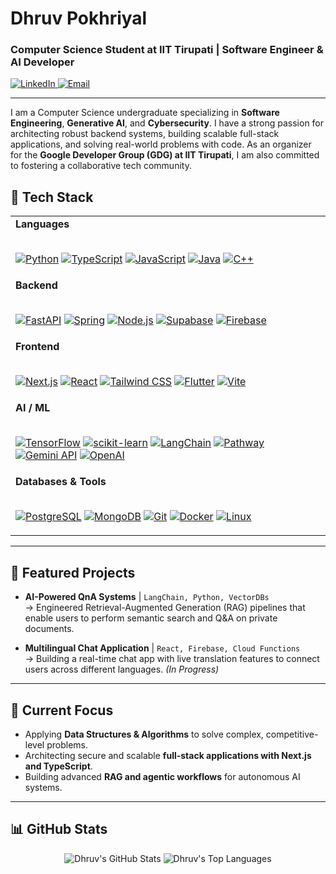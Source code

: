 # Dhruv Pokhriyal

### Computer Science Student at IIT Tirupati | Software Engineer & AI Developer

<p align="left">
  <a href="https://www.linkedin.com/in/dhruvpokhriyal" target="_blank">
    <img src="https://img.shields.io/badge/LinkedIn-0A66C2?style=for-the-badge&logo=linkedin&logoColor=white" alt="LinkedIn"/>
  </a>
  <a href="mailto:dhruvpokhriyaltech@gmail.com">
    <img src="https://img.shields.io/badge/Email-D14836?style=for-the-badge&logo=gmail&logoColor=white" alt="Email"/>
  </a>
</p>

---

I am a Computer Science undergraduate specializing in **Software Engineering**, **Generative AI**, and **Cybersecurity**. I have a strong passion for architecting robust backend systems, building scalable full-stack applications, and solving real-world problems with code. As an organizer for the **Google Developer Group (GDG) at IIT Tirupati**, I am also committed to fostering a collaborative tech community.

## 🔧 Tech Stack

<table>
  <tr>
    <td valign="top" width="100%">
      <strong>Languages</strong><br><br>
      <p align="left">
        <a href="https://www.python.org" target="_blank"><img src="https://img.shields.io/badge/python-3670A0?style=for-the-badge&logo=python&logoColor=ffdd54" alt="Python"/></a>
        <a href="https://www.typescriptlang.org/" target="_blank"><img src="https://img.shields.io/badge/typescript-%233178C6.svg?style=for-the-badge&logo=typescript&logoColor=white" alt="TypeScript"/></a>
        <a href="https://developer.mozilla.org/en-US/docs/Web/JavaScript" target="_blank"><img src="https://img.shields.io/badge/javascript-%23323330.svg?style=for-the-badge&logo=javascript&logoColor=%23F7DF1E" alt="JavaScript"/></a>
        <a href="https://www.java.com" target="_blank"><img src="https://img.shields.io/badge/java-%23ED8B00.svg?style=for-the-badge&logo=java&logoColor=white" alt="Java"/></a>
        <a href="https://isocpp.org/" target="_blank"><img src="https://img.shields.io/badge/c++-%2300599C.svg?style=for-the-badge&logo=c%2B%2B&logoColor=white" alt="C++"/></a>
      </p>
    </td>
  </tr>
  <tr>
    <td valign="top" width="100%">
      <strong>Backend</strong><br><br>
      <p align="left">
        <a href="https://fastapi.tiangolo.com/" target="_blank"><img src="https://img.shields.io/badge/FastAPI-005571?style=for-the-badge&logo=fastapi" alt="FastAPI"/></a>
        <a href="https://spring.io/" target="_blank"><img src="https://img.shields.io/badge/spring-%236DB33F.svg?style=for-the-badge&logo=spring&logoColor=white" alt="Spring"/></a>
        <a href="https://nodejs.org" target="_blank"><img src="https://img.shields.io/badge/node.js-%23339933.svg?style=for-the-badge&logo=node.js&logoColor=white" alt="Node.js"/></a>
        <a href="https://supabase.com/" target="_blank"><img src="https://img.shields.io/badge/Supabase-3ECF8E?style=for-the-badge&logo=supabase&logoColor=white" alt="Supabase"/></a>
        <a href="https://firebase.google.com/" target="_blank"><img src="https://img.shields.io/badge/firebase-%23039BE5.svg?style=for-the-badge&logo=firebase&logoColor=white" alt="Firebase"/></a>
      </p>
    </td>
  </tr>
  <tr>
    <td valign="top" width="100%">
      <strong>Frontend</strong><br><br>
      <p align="left">
        <a href="https://nextjs.org/" target="_blank"><img src="https://img.shields.io/badge/Next.js-000000?style=for-the-badge&logo=nextdotjs&logoColor=white" alt="Next.js"/></a>
        <a href="https://react.dev/" target="_blank"><img src="https://img.shields.io/badge/react-%2320232a.svg?style=for-the-badge&logo=react&logoColor=%2361DAFB" alt="React"/></a>
        <a href="https://tailwindcss.com/" target="_blank"><img src="https://img.shields.io/badge/tailwindcss-%2338B2AC.svg?style=for-the-badge&logo=tailwind-css&logoColor=white" alt="Tailwind CSS"/></a>
        <a href="https://flutter.dev" target="_blank"><img src="https://img.shields.io/badge/flutter-%2302569B.svg?style=for-the-badge&logo=flutter&logoColor=white" alt="Flutter"/></a>
        <a href="https://vitejs.dev/" target="_blank"><img src="https://img.shields.io/badge/vite-%23646CFF.svg?style=for-the-badge&logo=vite&logoColor=white" alt="Vite"/></a>
      </p>
    </td>
  </tr>
    <tr>
    <td valign="top" width="100%">
      <strong>AI / ML</strong><br><br>
      <p align="left">
        <a href="https://www.tensorflow.org" target="_blank"><img src="https://img.shields.io/badge/TensorFlow-%23FF6F00.svg?style=for-the-badge&logo=tensorflow&logoColor=white" alt="TensorFlow"/></a>
        <a href="https://scikit-learn.org/" target="_blank"><img src="https://img.shields.io/badge/scikit--learn-%23F7931E.svg?style=for-the-badge&logo=scikit-learn&logoColor=white" alt="scikit-learn"/></a>
        <a href="https://python.langchain.com/" target="_blank"><img src="https://img.shields.io/badge/LangChain-4495D5?style=for-the-badge" alt="LangChain"/></a>
        <a href="https://pathway.com/" target="_blank"><img src="https://img.shields.io/badge/Pathway-5F55EE?style=for-the-badge" alt="Pathway"/></a>
        <a href="https://ai.google.dev/" target="_blank"><img src="https://img.shields.io/badge/Gemini_API-4285F4?style=for-the-badge&logo=google-gemini&logoColor=white" alt="Gemini API"/></a>
        <a href="https://openai.com/" target="_blank"><img src="https://img.shields.io/badge/OpenAI-412991?style=for-the-badge&logo=openai&logoColor=white" alt="OpenAI"/></a>
      </p>
    </td>
  </tr>
  <tr>
    <td valign="top" width="100%">
      <strong>Databases & Tools</strong><br><br>
      <p align="left">
        <a href="https://www.postgresql.org" target="_blank"><img src="https://img.shields.io/badge/postgresql-%23316192.svg?style=for-the-badge&logo=postgresql&logoColor=white" alt="PostgreSQL"/></a>
        <a href="https://www.mongodb.com/" target="_blank"><img src="https://img.shields.io/badge/MongoDB-%234EA94B.svg?style=for-the-badge&logo=mongodb&logoColor=white" alt="MongoDB"/></a>
        <a href="https://git-scm.com/" target="_blank"><img src="https://img.shields.io/badge/git-%23F05033.svg?style=for-the-badge&logo=git&logoColor=white" alt="Git"/></a>
        <a href="https://www.docker.com/" target="_blank"><img src="https://img.shields.io/badge/docker-%232496ED.svg?style=for-the-badge&logo=docker&logoColor=white" alt="Docker"/></a>
        <a href="https://www.linux.org/" target="_blank"><img src="https://img.shields.io/badge/Linux-FCC624?style=for-the-badge&logo=linux&logoColor=black" alt="Linux"/></a>
      </p>
    </td>
  </tr>
</table>

---

## 🚀 Featured Projects


-   **AI-Powered QnA Systems** | `LangChain, Python, VectorDBs` <br>
    → Engineered Retrieval-Augmented Generation (RAG) pipelines that enable users to perform semantic search and Q&A on private documents.

-   **Multilingual Chat Application** | `React, Firebase, Cloud Functions` <br>
    → Building a real-time chat app with live translation features to connect users across different languages. *(In Progress)*

---

## 🌱 Current Focus

-   Applying **Data Structures & Algorithms** to solve complex, competitive-level problems.
-   Architecting secure and scalable **full-stack applications with Next.js and TypeScript**.
-   Building advanced **RAG and agentic workflows** for autonomous AI systems.

---

## 📊 GitHub Stats

<p align="center">
  <img src="https://github-readme-stats.vercel.app/api?username=YOUR_USERNAME&show_icons=true&theme=radical&rank_icon=github" alt="Dhruv's GitHub Stats" />
  <img src="https://github-readme-stats.vercel.app/api/top-langs/?username=YOUR_USERNAME&layout=compact&theme=radical" alt="Dhruv's Top Languages" />
</p>
